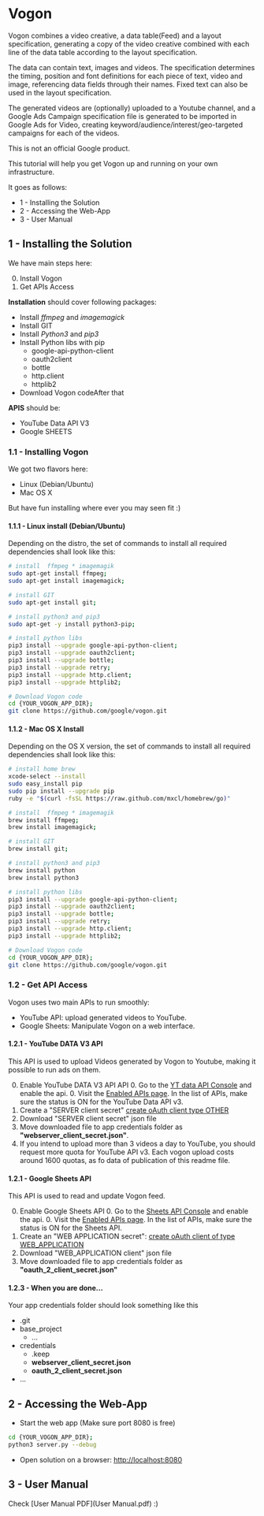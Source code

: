 # Vogon

Vogon combines a video creative, a data table(Feed) and a layout specification,
generating a copy of the video creative combined with each line of the data
table according to the layout specification.

The data can contain text, images and videos. The specification determines the timing,
position and font definitions for each piece of text, video and image,
referencing data fields through their names. Fixed text can also be
used in the layout specification.

The generated videos are (optionally) uploaded to a Youtube channel,
and a Google Ads Campaign specification file is generated to be imported in Google Ads
for Video, creating keyword/audience/interest/geo-targeted campaigns for each of the videos.

This is not an official Google product.

This tutorial will help you get Vogon up and running on your own infrastructure.

It goes as follows:

* 1 - Installing the Solution
* 2 - Accessing the Web-App
* 3 - User Manual

## 1 - Installing the Solution

We have main steps here:

0. Install Vogon
0. Get APIs Access

**Installation** should cover following packages:

* Install *ffmpeg* and *imagemagick*
* Install GIT
* Install *Python3* and *pip3*
* Install Python libs with pip
  * google-api-python-client
  * oauth2client
  * bottle
  * http.client
  * httplib2
* Download Vogon codeAfter that

**APIS** should be:
* YouTube Data API V3
* Google SHEETS

### 1.1 - Installing Vogon
We got two flavors here:

* Linux (Debian/Ubuntu)
* Mac OS X

But have fun installing where ever you may seen fit :)

#### 1.1.1 - Linux install (Debian/Ubuntu)
Depending on the distro, the set of commands to install all required
dependencies shall look like this:

```bash
# install  ffmpeg * imagemagik
sudo apt-get install ffmpeg;
sudo apt-get install imagemagick;

# install GIT
sudo apt-get install git;

# install python3 and pip3
sudo apt-get -y install python3-pip;

# install python libs
pip3 install --upgrade google-api-python-client;
pip3 install --upgrade oauth2client;
pip3 install --upgrade bottle;
pip3 install --upgrade retry;
pip3 install --upgrade http.client;
pip3 install --upgrade httplib2;

# Download Vogon code
cd {YOUR_VOGON_APP_DIR};
git clone https://github.com/google/vogon.git
```


#### 1.1.2 - Mac OS X Install
Depending on the OS X version, the set of commands to install all required
dependencies shall look like this:

```bash
# install home brew
xcode-select --install
sudo easy_install pip
sudo pip install --upgrade pip
ruby -e "$(curl -fsSL https://raw.github.com/mxcl/homebrew/go)"

# install  ffmpeg * imagemagik
brew install ffmpeg;
brew install imagemagick;

# install GIT
brew install git;

# install python3 and pip3
brew install python
brew install python3

# install python libs
pip3 install --upgrade google-api-python-client;
pip3 install --upgrade oauth2client;
pip3 install --upgrade bottle;
pip3 install --upgrade retry;
pip3 install --upgrade http.client;
pip3 install --upgrade httplib2;

# Download Vogon code
cd {YOUR_VOGON_APP_DIR};
git clone https://github.com/google/vogon.git
```

### 1.2 - Get API Access
Vogon uses two main APIs to run smoothly:

* YouTube API: upload generated videos to YouTube.
* Google Sheets: Manipulate Vogon on a web interface.

#### 1.2.1 - YouTube DATA V3 API
This API is used to upload Videos generated by Vogon to Youtube, making it possible
to run ads on them.

0. Enable YouTube DATA V3 API API
   0. Go to the [YT data API Console](https://console.developers.google.com/apis/library/youtube.googleapis.com)
     and enable the api.
   0. Visit the [Enabled APIs page](https://console.developers.google.com/apis/enabled).
     In the list of APIs, make sure the status is ON for the YouTube Data API v3.
0. Create a "SERVER client secret"
   [create oAuth client type OTHER](https://console.developers.google.com/apis/credentials/oauthclient/)
0. Download "SERVER client secret" json file
0. Move downloaded file to app credentials folder as **"webserver_client_secret.json"**.
0. If you intend to upload more than 3 videos a day to YouTube, you should request more quota for YouTube API v3. Each vogon upload costs around 1600 quotas, as fo data of publication of this readme file.


#### 1.2.1 - Google Sheets API
This API is used to read and update Vogon feed.

0. Enable Google Sheets API
   0. Go to the [Sheets API Console](https://console.developers.google.com/apis/library/sheets.googleapis.com)
     and enable the api.
   0. Visit the [Enabled APIs page](https://console.developers.google.com/apis/enabled).
     In the list of APIs, make sure the status is ON for the Sheets API.
0. Create an "WEB APPLICATION secret":
   [create oAuth client of type WEB_APPLICATION](https://console.developers.google.com/apis/credentials/oauthclient/)
0. Download "WEB_APPLICATION client" json file
0. Move downloaded file to app credentials folder as **"oauth_2_client_secret.json"**

#### 1.2.3 - When you are done...

Your app credentials folder  should look something like this

* .git
* base_project
   * ...
* credentials
   * .keep
   * **webserver_client_secret.json**
   * **oauth_2_client_secret.json**
* ...


## 2 - Accessing the Web-App

* Start the web app (Make sure port 8080 is free)

```bash
cd {YOUR_VOGON_APP_DIR};
python3 server.py --debug
```

* Open solution on a browser: [http://localhost:8080](http://localhost:8080)

## 3 - User Manual
Check [User Manual  PDF](User Manual.pdf) :)
